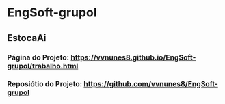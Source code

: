 # EngSoft-grupoI 

## EstocaAi

### Página do Projeto: https://vvnunes8.github.io/EngSoft-grupoI/trabalho.html
### Reposiótio do Projeto: https://github.com/vvnunes8/EngSoft-grupoI
